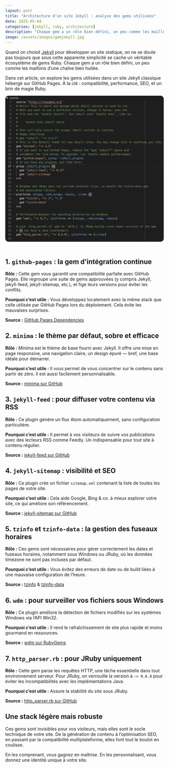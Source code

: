 ```yaml
---
layout: post
title: "Architecture d’un site Jekyll : analyse des gems utilisées"
date: 2025-05-04
categories: [jekyll, ruby, architecture]
description: "Chaque gem a un rôle bien défini, un peu comme les maillons d’une chaîne bien huilée. Dans cet article, on explore les gems utilisées dans un site Jekyll classique hébergé sur GitHub Pages. À la clé : compatibilité, performance, SEO, et un brin de magie Ruby."
image: /assets/images/gemjekyll.jpg
---
```


Quand on choisit [Jekyll](https://jekyllrb.com/) pour développer un site statique, on ne se doute pas toujours que sous cette apparente simplicité se cache un véritable écosystème de gems Ruby. Chaque gem a un rôle bien défini, un peu comme les maillons d’une chaîne bien huilée.

Dans cet article, on explore les gems utilisées dans un site Jekyll classique hébergé sur GitHub Pages. À la clé : compatibilité, performance, SEO, et un brin de magie Ruby.

<p style="text-align:center; margin-bottom: 3rem;">
  <img src="/assets/images/gemjekyll.jpg" alt="Illustration du Gemfile Jekyll" style="max-width: 100%; border-radius: 10px;">
</p>

## 1. `github-pages` : la gem d’intégration continue

**Rôle :** Cette gem vous garantit une compatibilité parfaite avec GitHub Pages. Elle regroupe une suite de gems approuvées (y compris Jekyll, jekyll-feed, jekyll-sitemap, etc.), et fige leurs versions pour éviter les conflits.

**Pourquoi c’est utile :** Vous développez localement avec la même stack que celle utilisée par GitHub Pages lors du déploiement. Cela évite les mauvaises surprises.

**Source :** [GitHub Pages Dependencies](https://github.com/github/pages-gem)

## 2. `minima` : le thème par défaut, sobre et efficace

**Rôle :** Minima est le thème de base fourni avec Jekyll. Il offre une mise en page responsive, une navigation claire, un design épuré — bref, une base idéale pour démarrer.

**Pourquoi c’est utile :** Il vous permet de vous concentrer sur le contenu sans partir de zéro. Il est aussi facilement personnalisable.

**Source :** [minima sur GitHub](https://github.com/jekyll/minima)

## 3. `jekyll-feed` : pour diffuser votre contenu via RSS

**Rôle :** Ce plugin génère un flux Atom automatiquement, sans configuration particulière.

**Pourquoi c’est utile :** Il permet à vos visiteurs de suivre vos publications avec des lecteurs RSS comme Feedly. Un indispensable pour tout site à contenu régulier.

**Source :** [jekyll-feed sur GitHub](https://github.com/jekyll/jekyll-feed)

## 4. `jekyll-sitemap` : visibilité et SEO

**Rôle :** Ce plugin crée un fichier `sitemap.xml` contenant la liste de toutes les pages de votre site.

**Pourquoi c’est utile :** Cela aide Google, Bing & co. à mieux explorer votre site, ce qui améliore son référencement.

**Source :** [jekyll-sitemap sur GitHub](https://github.com/jekyll/jekyll-sitemap)

## 5. `tzinfo` et `tzinfo-data` : la gestion des fuseaux horaires

**Rôle :** Ces gems sont nécessaires pour gérer correctement les dates et fuseaux horaires, notamment sous Windows ou JRuby, où les données timezone ne sont pas incluses par défaut.

**Pourquoi c’est utile :** Vous évitez des erreurs de date ou de build liées à une mauvaise configuration de l’heure.

**Source :** [tzinfo](https://github.com/rubysl/tzinfo) & [tzinfo-data](https://github.com/tzinfo/tzinfo-data)

## 6. `wdm` : pour surveiller vos fichiers sous Windows

**Rôle :** Ce plugin améliore la détection de fichiers modifiés sur les systèmes Windows via l’API Win32.

**Pourquoi c’est utile :** Il rend le rafraîchissement de site plus rapide et moins gourmand en ressources.

**Source :** [wdm sur RubyGems](https://rubygems.org/gems/wdm)

## 7. `http_parser.rb` : pour JRuby uniquement

**Rôle :** Cette gem parse les requêtes HTTP, une tâche essentielle dans tout environnement serveur. Pour JRuby, on verrouille la version à `~> 0.6.0` pour éviter les incompatibilités avec les implémentations Java.

**Pourquoi c’est utile :** Assure la stabilité du site sous JRuby.

**Source :** [http_parser.rb sur GitHub](https://github.com/tmm1/http_parser.rb)

## Une stack légère mais robuste

Ces gems sont invisibles pour vos visiteurs, mais elles sont le socle technique de votre site. De la génération de contenu à l’optimisation SEO, en passant par la compatibilité multiplateforme, elles font tout le boulot en coulisse.

En les comprenant, vous gagnez en maîtrise. En les personnalisant, vous donnez une identité unique à votre site.

